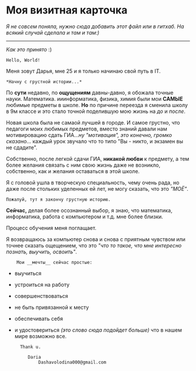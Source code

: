 # Моя визитная карточка
*Я не совсем поняла, нужно сюда добавить этот файл или в гитхаб. На всякий случай сделала и там и там:)*

______________________________

*Как это принято* :)

    Hello, World!

Меня зовут Дарья, мне 25 и я только начинаю свой путь в IT.

    *Начну с грустной истории...*

По __сути__ недавно, по __ощущениям__ давны-давно, я обожала точные науки. Математика. ииинформатика, физика, химия были мои __САМЫЕ__ любимые предметы в школе. __Но__ по причине переезда  я сменила школу в 9м классе и это стало точной поделившую мою жизнь на _до_ и _после_. 

Новая школа была не самаой лучшей в городе. И самое грустно, что педагоги моих любимых предметов, вместо знаний давали нам мотивировацию сдать ГИА..._ну "мотивация", это конечно, громко сказано_... каждый урок звучало что то типо "Вы - никто, и экзамен вы не сдадите".

Собственно, после легкой сдачи ГИА, __никакой любви__ к предмету, а тем более желания связать с ним свою жизнь даже не возникло, собственно, как и желания оставаться в этой школе.

Я с головой ушла в творческую специальность, чему очень рада, но даже после стольких уделенных ей лет, не могу сказать, что это _"МОЁ"_.

    Пожалуй, тут я закончу грустную историю.

__Сейчас,__ делая более осознанный выбор, я знаю, что математика, информатика, работа с компьютером и т.д. мне более близки. 

Процесс обучения меня поглащает.

 Я возвращаюсь за компьютер снова и снова с приятным чувством или точнее сказать ощещением, что это _"что то такое, что мне интересно познать, выучить, освоить"_.

        Мои __мечты__ сейчас простые:
 - выучиться
 - устроиться на работу
 - совершенствоваться
 - не быть привязанной к месту
 - обеспечивать себя 
 - и удостовериться _(это слово сюда подойдет больше)_ что в нашем мире возможно все.


         Thank u.

            Daria
                Dashavolodina000@gmail.com